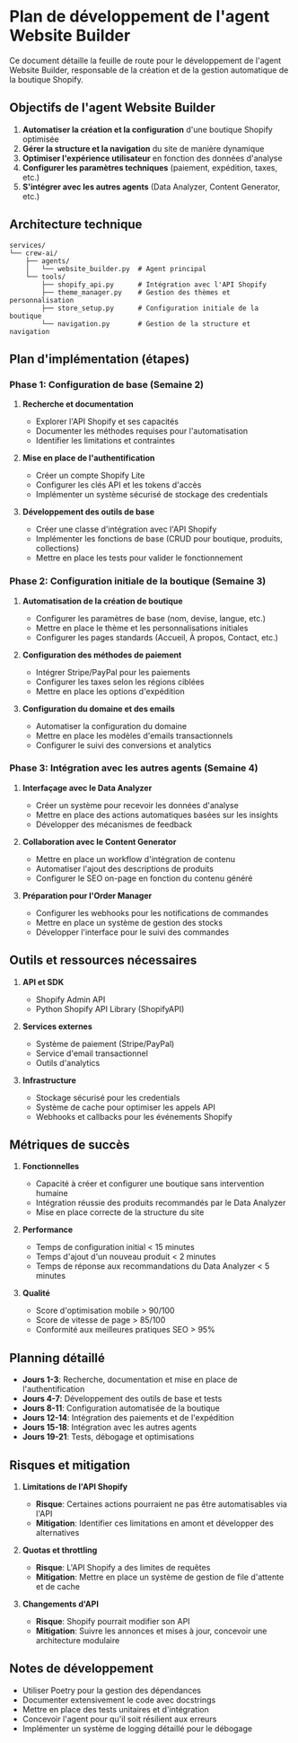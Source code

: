 # Plan de développement de l'agent Website Builder

Ce document détaille la feuille de route pour le développement de l'agent Website Builder, responsable de la création et de la gestion automatique de la boutique Shopify.

## Objectifs de l'agent Website Builder

1. **Automatiser la création et la configuration** d'une boutique Shopify optimisée
2. **Gérer la structure et la navigation** du site de manière dynamique
3. **Optimiser l'expérience utilisateur** en fonction des données d'analyse
4. **Configurer les paramètres techniques** (paiement, expédition, taxes, etc.)
5. **S'intégrer avec les autres agents** (Data Analyzer, Content Generator, etc.)

## Architecture technique

```
services/
└── crew-ai/
    ├── agents/
    │   └── website_builder.py  # Agent principal
    └── tools/
        ├── shopify_api.py      # Intégration avec l'API Shopify
        ├── theme_manager.py    # Gestion des thèmes et personnalisation
        ├── store_setup.py      # Configuration initiale de la boutique
        └── navigation.py       # Gestion de la structure et navigation
```

## Plan d'implémentation (étapes)

### Phase 1: Configuration de base (Semaine 2)

1. **Recherche et documentation**
   - Explorer l'API Shopify et ses capacités
   - Documenter les méthodes requises pour l'automatisation
   - Identifier les limitations et contraintes

2. **Mise en place de l'authentification**
   - Créer un compte Shopify Lite
   - Configurer les clés API et les tokens d'accès
   - Implémenter un système sécurisé de stockage des credentials

3. **Développement des outils de base**
   - Créer une classe d'intégration avec l'API Shopify
   - Implémenter les fonctions de base (CRUD pour boutique, produits, collections)
   - Mettre en place les tests pour valider le fonctionnement

### Phase 2: Configuration initiale de la boutique (Semaine 3)

1. **Automatisation de la création de boutique**
   - Configurer les paramètres de base (nom, devise, langue, etc.)
   - Mettre en place le thème et les personnalisations initiales
   - Configurer les pages standards (Accueil, À propos, Contact, etc.)

2. **Configuration des méthodes de paiement**
   - Intégrer Stripe/PayPal pour les paiements
   - Configurer les taxes selon les régions ciblées
   - Mettre en place les options d'expédition

3. **Configuration du domaine et des emails**
   - Automatiser la configuration du domaine
   - Mettre en place les modèles d'emails transactionnels
   - Configurer le suivi des conversions et analytics

### Phase 3: Intégration avec les autres agents (Semaine 4)

1. **Interfaçage avec le Data Analyzer**
   - Créer un système pour recevoir les données d'analyse
   - Mettre en place des actions automatiques basées sur les insights
   - Développer des mécanismes de feedback

2. **Collaboration avec le Content Generator**
   - Mettre en place un workflow d'intégration de contenu
   - Automatiser l'ajout des descriptions de produits
   - Configurer le SEO on-page en fonction du contenu généré

3. **Préparation pour l'Order Manager**
   - Configurer les webhooks pour les notifications de commandes
   - Mettre en place un système de gestion des stocks
   - Développer l'interface pour le suivi des commandes

## Outils et ressources nécessaires

1. **API et SDK**
   - Shopify Admin API
   - Python Shopify API Library (ShopifyAPI)

2. **Services externes**
   - Système de paiement (Stripe/PayPal)
   - Service d'email transactionnel
   - Outils d'analytics

3. **Infrastructure**
   - Stockage sécurisé pour les credentials
   - Système de cache pour optimiser les appels API
   - Webhooks et callbacks pour les événements Shopify

## Métriques de succès

1. **Fonctionnelles**
   - Capacité à créer et configurer une boutique sans intervention humaine
   - Intégration réussie des produits recommandés par le Data Analyzer
   - Mise en place correcte de la structure du site

2. **Performance**
   - Temps de configuration initial < 15 minutes
   - Temps d'ajout d'un nouveau produit < 2 minutes
   - Temps de réponse aux recommandations du Data Analyzer < 5 minutes

3. **Qualité**
   - Score d'optimisation mobile > 90/100
   - Score de vitesse de page > 85/100
   - Conformité aux meilleures pratiques SEO > 95%

## Planning détaillé

- **Jours 1-3**: Recherche, documentation et mise en place de l'authentification
- **Jours 4-7**: Développement des outils de base et tests
- **Jours 8-11**: Configuration automatisée de la boutique
- **Jours 12-14**: Intégration des paiements et de l'expédition
- **Jours 15-18**: Intégration avec les autres agents
- **Jours 19-21**: Tests, débogage et optimisations

## Risques et mitigation

1. **Limitations de l'API Shopify**
   - **Risque**: Certaines actions pourraient ne pas être automatisables via l'API
   - **Mitigation**: Identifier ces limitations en amont et développer des alternatives

2. **Quotas et throttling**
   - **Risque**: L'API Shopify a des limites de requêtes
   - **Mitigation**: Mettre en place un système de gestion de file d'attente et de cache

3. **Changements d'API**
   - **Risque**: Shopify pourrait modifier son API
   - **Mitigation**: Suivre les annonces et mises à jour, concevoir une architecture modulaire

## Notes de développement

- Utiliser Poetry pour la gestion des dépendances
- Documenter extensivement le code avec docstrings
- Mettre en place des tests unitaires et d'intégration
- Concevoir l'agent pour qu'il soit résilient aux erreurs
- Implémenter un système de logging détaillé pour le débogage
